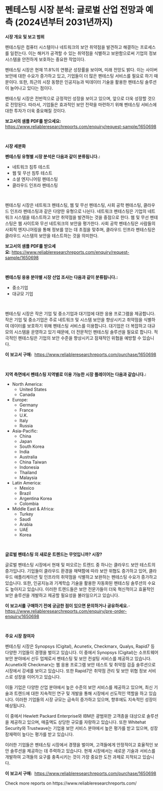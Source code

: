 <p><h1>펜테스팅 시장 분석: 글로벌 산업 전망과 예측 (2024년부터 2031년까지)</h1></p><p><strong>시장 개요 및 보고 범위</strong></p>
<p><p>펜테스팅은 컴퓨터 시스템이나 네트워크의 보안 취약점을 발견하고 해결하는 프로세스를 일컫는다. 이는 해커가 공격할 수 있는 취약점을 식별하고 보완함으로써 기업의 정보 시스템을 안전하게 보호하는 중요한 작업이다. </p><p>펜테스팅 시장은 현재 11.8%의 연평균 성장률을 보이며, 미래 전망도 밝다. 이는 사이버 보안에 대한 수요가 증가하고 있고, 기업들이 더 많은 펜테스팅 서비스를 필요로 하기 때문이다. 또한, 최근의 시장 동향은 인공지능과 빅데이터 기술을 활용한 펜테스팅 솔루션이 늘어나고 있다는 점이다.</p><p>펜테스팅 시장은 전반적으로 긍정적인 성장을 보이고 있으며, 앞으로 더욱 성장할 것으로 전망된다. 따라서, 기업들은 효과적인 보안 전략을 마련하기 위해 펜테스팅 서비스에 대한 투자가 더욱 중요해질 것이다.</p></p>
<p><strong>보고서의 샘플 PDF를 받으세요:</strong> <a href="https://www.reliableresearchreports.com/enquiry/request-sample/1650698">https://www.reliableresearchreports.com/enquiry/request-sample/1650698</a></p>
<p>&nbsp;</p>
<p><strong>시장 세분화</strong></p>
<p><strong>펜테스팅 유형별 시장 분석은 다음과 같이 분류됩니다.:</strong></p>
<p><ul><li>네트워크 침투 테스트</li><li>웹 및 무선 침투 테스트</li><li>소셜 엔지니어링 펜테스팅</li><li>클라우드 인프라 펜테스팅</li></ul></p>
<p>&nbsp;</p>
<p><p>펜테스팅 시장은 네트워크 펜테스팅, 웹 및 무선 펜테스팅, 사회 공학 펜테스팅, 클라우드 인프라 펜테스팅과 같은 다양한 유형으로 나뉜다. 네트워크 펜테스팅은 기업의 네트워크 시스템을 테스트하고 보안 취약점을 발견하는 것을 중점으로 한다. 웹 및 무선 펜테스팅은 웹 사이트와 무선 네트워크의 보안을 평가한다. 사회 공학 펜테스팅은 사람들의 사회적 엔지니어링을 통해 정보를 얻는 데 초점을 맞추며, 클라우드 인프라 펜테스팅은 클라우드 시스템의 보안을 테스트하는 것을 의미한다.</p></p>
<p><strong>보고서의 샘플 PDF를 받으세요:</strong>&nbsp;<a href="https://www.reliableresearchreports.com/enquiry/request-sample/1650698">https://www.reliableresearchreports.com/enquiry/request-sample/1650698</a></p>
<p>&nbsp;</p>
<p><strong> 펜테스팅 응용 분야별 시장 산업 조사는 다음과 같이 분류됩니다.:</strong></p>
<p><ul><li>중소기업</li><li>대규모 기업</li></ul></p>
<p>&nbsp;</p>
<p><p>펜테스팅 시장은 작은 기업 및 중소기업과 대기업에 대한 응용 프로그램을 제공합니다. 작은 기업 및 중소기업은 주로 네트워크 및 시스템 보안을 향상시키고 취약점을 식별하여 데이터를 보호하기 위해 펜테스팅 서비스를 이용합니다. 대기업은 더 복잡하고 대규모의 시스템을 운영하고 있기 때문에, 더 전문적인 펜테스팅 솔루션을 필요로 합니다. 적극적인 펜테스팅은 기업의 보안 수준을 향상시키고 잠재적인 위협을 예방할 수 있습니다.</p></p>
<p><strong>이 보고서 구매:</strong>&nbsp; <a href="https://www.reliableresearchreports.com/purchase/1650698">https://www.reliableresearchreports.com/purchase/1650698</a></p>
<p>&nbsp;</p>
<p><strong>지역 측면에서 펜테스팅 지역별로 이용 가능한 시장 플레이어는 다음과 같습니다.:</strong></p>
<p><ul>
    <li>
        North America:
        <ul>
            <li>United States</li>
            <li>Canada</li>
        </ul>
    </li>
    <li>
        Europe:
        <ul>
            <li>Germany</li>
            <li>France</li>
            <li>U.K.</li>
            <li>Italy</li>
            <li>Russia</li>
        </ul>
    </li>
    <li>
        Asia-Pacific:
        <ul>
            <li>China</li>
            <li>Japan</li>
            <li>South Korea</li>
            <li>India</li>
            <li>Australia</li>
            <li>China Taiwan</li>
            <li>Indonesia</li>
            <li>Thailand</li>
            <li>Malaysia</li>
        </ul>
    </li>
    <li>
        Latin America:
        <ul>
            <li>Mexico</li>
            <li>Brazil</li>
            <li>Argentina Korea</li>
            <li>Colombia</li>
        </ul>
    </li>
    <li>
        Middle East & Africa:
        <ul>
            <li>Turkey</li>
            <li>Saudi</li>
            <li>Arabia</li>
            <li>UAE</li>
            <li>Korea</li>
        </ul>
    </li>
    </ul></p>
<p>&nbsp;</p>
<p><strong>글로벌 펜테스팅 의 새로운 트렌드는 무엇입니까? 시장?</strong></p>
<p><p>글로벌 펜테스팅 시장에서 현재 및 떠오르는 트렌드 중 하나는 클라우드 보안 테스트의 증가입니다. 기업들이 클라우드 환경을 채택함에 따라 보안 위협도 증가하고 있어, 클라우드 애플리케이션 및 인프라의 취약점을 식별하고 보완하는 펜테스팅 수요가 증가하고 있습니다. 또한, 인공지능과 기계학습 기술을 활용한 자동화된 펜테스팅 솔루션의 수요도 높아지고 있습니다. 이러한 트렌드들은 보안 전문가들이 더욱 혁신적이고 효율적인 보안 솔루션을 개발하고 제공할 필요성을 불러일으키고 있습니다.</p></p>
<p><strong>이 보고서를 구매하기 전에 궁금한 점이 있으면 문의하거나 공유하세요.</strong>- <a href="https://www.reliableresearchreports.com/enquiry/pre-order-enquiry/1650698">https://www.reliableresearchreports.com/enquiry/pre-order-enquiry/1650698</a></p>
<p>&nbsp;</p>
<p><strong>주요 시장 참여자</strong></p>
<p><p>펜테스팅 시장은 Synopsys (Cigital), Acunetix, Checkmarx, Qualys, Rapid7 등 다양한 기업들이 경쟁을 벌이고 있습니다. 이 중에서 Synopsys (Cigital)는 소프트웨어 보안 분야에서 선두 업체로서 펜테스팅 및 보안 컨설팅 서비스를 제공하고 있습니다. Acunetix와 Checkmarx는 웹 응용 프로그램 보안 테스트 및 취약점 검출 솔루션으로 시장에서 강세를 보이고 있습니다. 또한 Rapid7은 취약점 관리 및 보안 위협 정보 서비스로 성장을 이어가고 있습니다.</p><p>이들 기업은 다양한 산업 분야에서 높은 수준의 보안 서비스를 제공하고 있으며, 최신 기술과 트렌드에 대한 지속적인 연구 및 개발을 통해 시장에서 선도적인 역할을 하고 있습니다. 이러한 기업들의 시장 규모는 급속히 증가하고 있으며, 향후에도 지속적인 성장이 예상됩니다.</p><p>이 중에서 Hewlett Packard Enterprise와 IBM은 광범위한 고객층을 대상으로 솔루션을 제공하고 있으며, 매출액도 상당한 규모를 자랑하고 있습니다. 또한 Whitehat Security와 Trustwave는 기업용 보안 서비스 분야에서 높은 평가를 받고 있으며, 성장 잠재력이 높다는 평가를 받고 있습니다.</p><p>이러한 기업들은 펜테스팅 시장에서 경쟁을 벌이며, 고객들에게 안정적이고 효율적인 보안 솔루션을 제공하는 데 주력하고 있습니다. 현재 시장에서는 새로운 기술과 서비스를 개발하여 고객들의 요구를 충족시키는 것이 가장 중요한 도전 과제로 지적되고 있습니다.</p></p>
<p><strong>이 보고서 구매:</strong>&nbsp;&nbsp;<a href="https://www.reliableresearchreports.com/purchase/1650698">https://www.reliableresearchreports.com/purchase/1650698</a></p>
<p>Check more reports on https://www.reliableresearchreports.com/</p>
